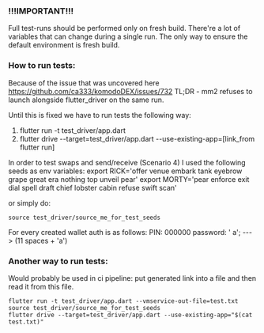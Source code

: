 ### !!!IMPORTANT!!!

Full test-runs should be performed only on fresh build. 
There're a lot of variables that can change during a single run. 
The only way to ensure the default environment is fresh build.

### How to run tests:

Because of the issue that was uncovered here https://github.com/ca333/komodoDEX/issues/732
TL;DR - mm2 refuses to launch alongside flutter_driver on the same run.

Until this is fixed we have to run tests the following way:

1. flutter run -t test_driver/app.dart
2. flutter drive --target=test_driver/app.dart --use-existing-app=[link_from flutter run]

In order to test swaps and send/receive (Scenario 4) I used the following seeds as env variables:
    export RICK='offer venue embark tank eyebrow grape great era nothing top unveil pear'
    export MORTY='pear enforce exit dial spell draft chief lobster cabin refuse swift scan'

or simply do: 

```
source test_driver/source_me_for_test_seeds
```

For every created wallet auth is as follows:
PIN: 000000
password: '           a'; ---> (11 spaces + 'a')


### Another way to run tests: 

Would probably be used in ci pipeline: put generated link into a file and then read it from this file.

```
flutter run -t test_driver/app.dart --vmservice-out-file=test.txt
source test_driver/source_me_for_test_seeds
flutter drive --target=test_driver/app.dart --use-existing-app="$(cat test.txt)"
```
